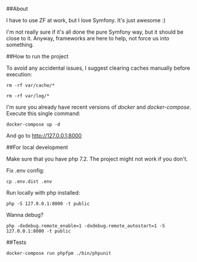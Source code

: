##About

I have to use ZF at work, but I love Symfony. It's just awesome :)

I'm not really sure if it's all done the pure Symfony way, but it should be close to it. Anyway, frameworks are here to help, not force us into something.

##How to run the project

To avoid any accidental issues, I suggest clearing caches manually before execution: 

`rm -rf var/cache/*`

`rm -rf var/log/*`

I'm sure you already have recent versions of _docker_ and _docker-compose_. Execute this single command: 

`docker-compose up -d`

And go to http://127.0.0.1:8000

##For local development

Make sure that you have php 7.2. The project might not work if you don't.

Fix .env config:

`cp .env.dist .env`

Run locally with php installed:

`php -S 127.0.0.1:8000 -t public`

Wanna debug?

`php -dxdebug.remote_enable=1 -dxdebug.remote_autostart=1 -S 127.0.0.1:8000 -t public`

##Tests

`docker-compose run phpfpm ./bin/phpunit`
